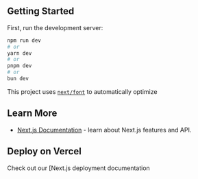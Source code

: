 

## Getting Started

First, run the development server:

```bash
npm run dev
# or
yarn dev
# or
pnpm dev
# or
bun dev
```

This project uses [`next/font`](https://nextjs.org/docs/basic-features/font-optimization) to automatically optimize

## Learn More
- [Next.js Documentation](https://nextjs.org/docs) - learn about Next.js features and API.


## Deploy on Vercel

Check out our [Next.js deployment documentation
